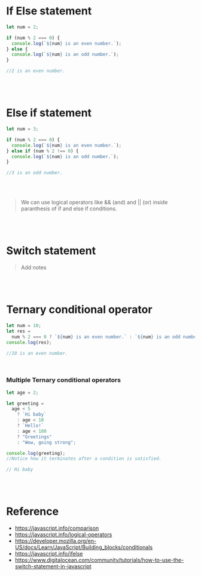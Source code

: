 # If Else statement

```js
let num = 2;

if (num % 2 === 0) {
  console.log(`${num} is an even number.`);
} else {
  console.log(`${num} is an odd number.`);
}

//2 is an even number.
```

<br>
<br>

# Else if statement

```js
let num = 3;

if (num % 2 === 0) {
  console.log(`${num} is an even number.`);
} else if (num % 2 !== 0) {
  console.log(`${num} is an odd number.`);
}

//3 is an odd number.
```

<br>
<br>

> We can use logical operators like && (and) and || (or) inside paranthesis of if and else if conditions.

<br>
<br>

# Switch statement

> Add notes

<br>
<br>

# Ternary conditional operator

```js
let num = 10;
let res =
  num % 2 === 0 ? `${num} is an even number.` : `${num} is an odd number.`;
console.log(res);

//10 is an even number.
```

<br>

### Multiple Ternary conditional operators

```js
let age = 2;

let greeting =
  age < 5
    ? `Hi baby`
    : age < 18
    ? `Hello!`
    : age < 100
    ? "Greetings"
    : "Wow, going strong";

console.log(greeting);
//Notice how it terminates after a condition is satisfied.

// Hi baby
```

<br>
<br>

# Reference

- https://javascript.info/comparison
- https://javascript.info/logical-operators
- https://developer.mozilla.org/en-US/docs/Learn/JavaScript/Building_blocks/conditionals
- https://javascript.info/ifelse
- https://www.digitalocean.com/community/tutorials/how-to-use-the-switch-statement-in-javascript
